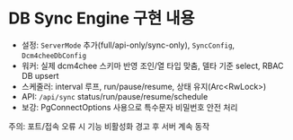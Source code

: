 # DB Sync Engine 구현 내용

- 설정: `ServerMode` 추가(full/api-only/sync-only), `SyncConfig`, `Dcm4cheeDbConfig`
- 워커: 실제 dcm4chee 스키마 반영 조인/열 타입 맞춤, 델타 기준 select, RBAC DB upsert
- 스케줄러: interval 루프, run/pause/resume, 상태 유지(Arc<RwLock<SyncState>>)
- API: `/api/sync` status/run/pause/resume/schedule
- 보강: PgConnectOptions 사용으로 특수문자 비밀번호 안전 처리

주의: 포트/접속 오류 시 기능 비활성화 경고 후 서버 계속 동작
